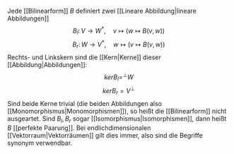 Jede [[Bilinearform]] $B$ definiert zwei [[Lineare Abbildung|lineare Abbildungen]] 
$$B_l\colon V\to W^*,\quad v\mapsto\left(w\mapsto B(v,w)\right)$$
$$B_r\colon W\to V^*,\quad w\mapsto\left(v\mapsto B(v,w)\right)$$
Rechts- und Linkskern sind die [[Kern|Kerne]] dieser [[Abbildung|Abbildungen]]:
$$ker B_l = ^\perp W$$
$$ker B_r=V^\perp$$
Sind beide Kerne trivial (die beiden Abbildungen also [[Monomorphismus|Monomorphismen]]), so heißt die [[Bilinearform]] nicht ausgeartet.
Sind $B_l, B_r$ sogar [[Isomorphismus|Isomorphismen]], dann heißt $B$ [[perfekte Paarung]]. Bei endlichdimensionalen [[Vektorraum|Vektorräumen]] gilt dies immer, also sind die Begriffe synonym verwendbar.